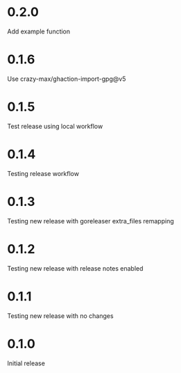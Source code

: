 # 0.2.0

Add example function

# 0.1.6

Use crazy-max/ghaction-import-gpg@v5

# 0.1.5

Test release using local workflow

# 0.1.4

Testing release workflow
# 0.1.3

Testing new release with goreleaser extra_files remapping

# 0.1.2

Testing new release with release notes enabled

# 0.1.1

Testing new release with no changes

# 0.1.0

Initial release
